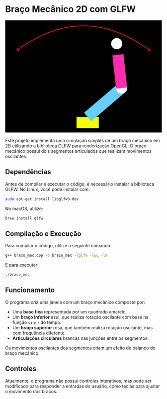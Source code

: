 # Braço Mecânico 2D com GLFW

<p align="center">
  <img src="print_braco.png" alt="Braço Mecânico">
</p>

Este projeto implementa uma simulação simples de um braço mecânico em 2D utilizando a biblioteca GLFW para renderização OpenGL. O braço mecânico possui dois segmentos articulados que realizam movimentos oscilantes.

## Dependências

Antes de compilar e executar o código, é necessário instalar a biblioteca GLFW. No Linux, você pode instalar com:

```sh
sudo apt-get install libglfw3-dev
```

No macOS, utilize:

```sh
brew install glfw
```

## Compilação e Execução

Para compilar o código, utilize o seguinte comando:

```sh
g++ braco_mec.cpp -o braco_mec -lglfw -lGL -lm
```

E para executar:

```sh
./braco_mec
```

## Funcionamento

O programa cria uma janela com um braço mecânico composto por:
- Uma **base fixa** representada por um quadrado amarelo.
- Um **braço inferior** azul, que realiza rotação oscilante com base na função `sin()` do tempo.
- Um **braço superior** rosa, que também realiza rotação oscilante, mas com frequência diferente.
- **Articulações circulares** brancas nas junções entre os segmentos.

Os movimentos oscilantes dos segmentos criam um efeito de balanço do braço mecânico.

## Controles
Atualmente, o programa não possui controles interativos, mas pode ser modificado para responder a entradas do usuário, como teclas para ajustar o movimento dos braços.


